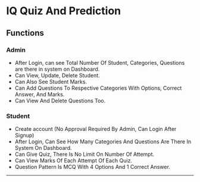 # IQ Quiz And Prediction
## Functions
### Admin
- After Login, can see Total Number Of Student, Categories, Questions are there in system on Dashboard.
- Can View, Update, Delete Student.
- Can Also See Student Marks.
- Can Add Questions To Respective Categories With Options, Correct Answer, And Marks.
- Can View And Delete Questions Too.

### Student
- Create account (No Approval Required By Admin, Can Login After Signup)
- After Login, Can See How Many Categories And Questions Are There In System On Dashboard.
- Can Give Quiz, There Is No Limit On Number Of Attempt.
- Can View Marks Of Each Attempt Of Each Quiz.
- Question Pattern Is MCQ With 4 Options And 1 Correct Answer.
---